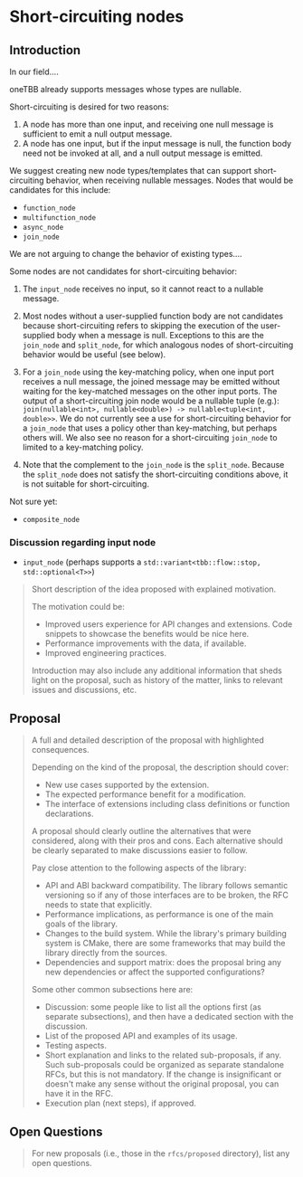 # Short-circuiting nodes

## Introduction

In our field....

oneTBB already supports messages whose types are nullable.

Short-circuiting is desired for two reasons:

1. A node has more than one input, and receiving one null message is sufficient to emit a null output message.
2. A node has one input, but if the input message is null, the function body need not be invoked at all, and a null output message is emitted.

We suggest creating new node types/templates that can support short-circuiting behavior, when receiving nullable messages.
Nodes that would be candidates for this include:

- `function_node`
- `multifunction_node`
- `async_node`
- `join_node`

We are not arguing to change the behavior of existing types....

Some nodes are not candidates for short-circuiting behavior:

1. The `input_node` receives no input, so it cannot react to a nullable message.

2. Most nodes without a user-supplied function body are not candidates because short-circuiting refers to skipping the execution of the user-supplied body when a message is null.
   Exceptions to this are the `join_node` and `split_node`, for which analogous nodes of short-circuiting behavior would be useful (see below).

3. For a `join_node` using the key-matching policy, when one input port receives a null message, the joined message may be emitted without waiting for the key-matched messages on the other input ports.
   The output of a short-circuiting join node would be a nullable tuple (e.g.): `join(nullable<int>, nullable<double>) -> nullable<tuple<int, double>>`.
   We do not currently see a use for short-circuiting behavior for a `join_node` that uses a policy other than key-matching, but perhaps others will.
   We also see no reason for a short-circuiting `join_node` to limited to a key-matching policy.

4. Note that the complement to the `join_node` is the `split_node`.
   Because the `split_node` does not satisfy the short-circuiting conditions above, it is not suitable for short-circuiting.

Not sure yet:

- `composite_node`

### Discussion regarding input node

- `input_node` (perhaps supports a `std::variant<tbb::flow::stop, std::optional<T>>`)

> Short description of the idea proposed with explained motivation.
>
> The motivation could be:
> - Improved users experience for API changes and extensions. Code snippets to
>   showcase the benefits would be nice here.
> - Performance improvements with the data, if available.
> - Improved engineering practices.
>
> Introduction may also include any additional information that sheds light on
> the proposal, such as history of the matter, links to relevant issues and
> discussions, etc.

## Proposal

> A full and detailed description of the proposal with highlighted consequences.
>
> Depending on the kind of the proposal, the description should cover:
>
> - New use cases supported by the extension.
> - The expected performance benefit for a modification.
> - The interface of extensions including class definitions or function
> declarations.
>
> A proposal should clearly outline the alternatives that were considered,
> along with their pros and cons. Each alternative should be clearly separated
> to make discussions easier to follow.
>
> Pay close attention to the following aspects of the library:
> - API and ABI backward compatibility. The library follows semantic versioning
>   so if any of those interfaces are to be broken, the RFC needs to state that
>   explicitly.
> - Performance implications, as performance is one of the main goals of the library.
> - Changes to the build system. While the library's primary building system is
>   CMake, there are some frameworks that may build the library directly from the sources.
> - Dependencies and support matrix: does the proposal bring any new
>   dependencies or affect the supported configurations?
>
> Some other common subsections here are:
> - Discussion: some people like to list all the options first (as separate
>   subsections), and then have a dedicated section with the discussion.
> - List of the proposed API and examples of its usage.
> - Testing aspects.
> - Short explanation and links to the related sub-proposals, if any. Such
>   sub-proposals could be organized as separate standalone RFCs, but this is
>   not mandatory. If the change is insignificant or doesn't make any sense
>   without the original proposal, you can have it in the RFC.
> - Execution plan (next steps), if approved.

## Open Questions

> For new proposals (i.e., those in the `rfcs/proposed` directory), list any
> open questions.
